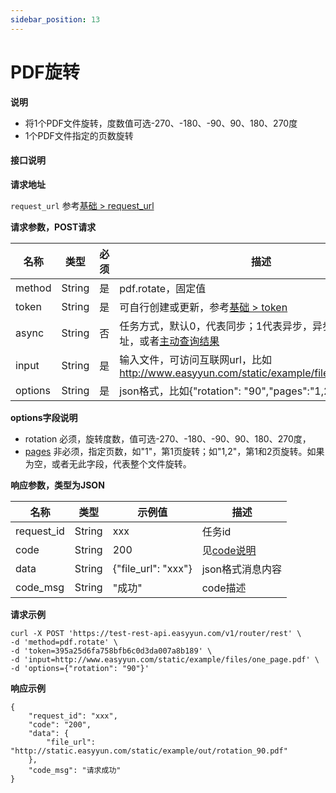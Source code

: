 ```yaml
---
sidebar_position: 13
---
```


# PDF旋转


**说明**
- 将1个PDF文件旋转，度数值可选-270、-180、-90、90、180、270度
- 1个PDF文件指定的页数旋转



#### 接口说明

**请求地址**

`request_url` 参考[基础 > request_url](/docs/api/base#request-url)

**请求参数，POST请求**

| 名称 | 类型 | 必须 | 描述 |
| --- | --- | --- | --- |
| method | String | 是 | pdf.rotate，固定值 |
| token | String | 是 | 可自行创建或更新，参考[基础 > token](/docs/api/base#token)|
| async | String | 否 | 任务方式，默认0，代表同步；1代表异步，异步需要设置回调地址，或者[主动查询结果](/docs/api/pdf.task-result) |
| input | String | 是 | 输入文件，可访问互联网url，比如 http://www.easyyun.com/static/example/files/one_page.pdf  |
| options | String | 是 | json格式，比如{"rotation": "90","pages":"1,2"} |

**options字段说明**

- rotation 必须，旋转度数，值可选-270、-180、-90、90、180、270度，
- [pages](/docs/api/base#pages格式) 非必须，指定页数，如"1"，第1页旋转；如"1,2"，第1和2页旋转。如果为空，或者无此字段，代表整个文件旋转。


**响应参数，类型为JSON**

| 名称 | 类型 | 示例值 | 描述 |
| --- | --- | --- | --- |
| request_id | String | xxx | 任务id |
| code | String | 200 | 见[code说明](/docs/api/code) |
| data | String | {"file_url": "xxx"} | json格式消息内容 |
| code_msg | String | "成功" | code描述 |

**请求示例**
```shell
curl -X POST 'https://test-rest-api.easyyun.com/v1/router/rest' \
-d 'method=pdf.rotate' \
-d 'token=395a25d6fa758bfb6c0d3da007a8b189' \
-d 'input=http://www.easyyun.com/static/example/files/one_page.pdf' \
-d 'options={"rotation": "90"}'
```

**响应示例**
```shell
{
	"request_id": "xxx",
	"code": "200",
	"data": {
		"file_url": "http://static.easyyun.com/static/example/out/rotation_90.pdf"
	},
	"code_msg": "请求成功"
}
```
